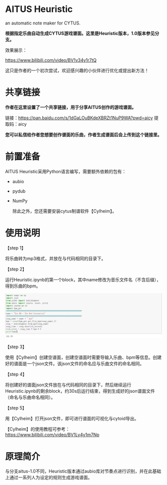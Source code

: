# AITUS Heuristic
 an automatic note maker for CYTUS.

**根据指定乐曲自动生成CYTUS游戏谱面。这里是Heuristic版本，1.0版本参见分支。**

效果展示：

https://www.bilibili.com/video/BV1v34y1r7tQ

这只是作者的一个初次尝试，欢迎感兴趣的小伙伴进行优化或提出新方法！

# 共享链接

**作者在这里设置了一个共享链接，用于分享AITUS创作的游戏谱面。**

链接：https://pan.baidu.com/s/1dGaLOuBKdeXBRZt1NuP9WA?pwd=aicy 
提取码：aicy

**您可以私信给作者您想要创作谱面的乐曲，作者生成谱面后会上传到这个链接里。**

# 前置准备

AITUS Heuristic采用Python语言编写，需要额外依赖的包有：

- aubio

- pydub

- NumPy

  除此之外，您还需要安装cytus制谱软件【Cylheim】。

# 使用说明

【step 1】

将乐曲转为mp3格式，并放在与代码相同的目录下。

【step 2】

运行Heuristic.ipynb的第一个block，其中name修改为音乐文件名（不含后缀），得到乐曲的bpm。

![image-20220224143124368](README.assets/image-20220224143124368.png)

【step 3】

使用【Cylheim】创建空谱面，创建空谱面时需要导输入乐曲、bpm等信息。创建好的谱面是一个json文件。该json文件的命名应与乐曲文件的命名相同。

【step 4】

将创建好的谱面json文件放在与代码相同的目录下，然后继续运行Heuristic.ipynb的剩余block，约30s后运行结束，得到生成好的json谱面文件（命名与乐曲命名相同）。

【step 5】

用【Cylheim】打开json文件，即可进行谱面的可视化与cytoid导出。

【Cylheim】的使用教程可参考：https://www.bilibili.com/video/BV1Ly4y1m7Np

# 原理简介

与分支aitus-1.0不同，Heuristic版本通过aubio库对节奏点进行识别，并在此基础上通过一系列人为设定的规则生成游戏谱面。

